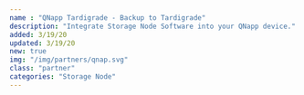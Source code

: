 ```yaml
---
name : "QNapp Tardigrade - Backup to Tardigrade"
description: "Integrate Storage Node Software into your QNapp device."
added: 3/19/20
updated: 3/19/20
new: true
img: "/img/partners/qnap.svg"
class: "partner"
categories: "Storage Node"
---
```

